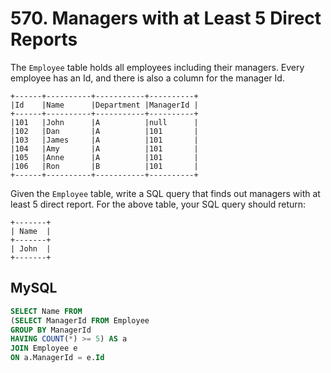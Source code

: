 # 570. Managers with at Least 5 Direct Reports

The `Employee` table holds all employees including their managers. Every employee has an Id, and there is also a column for the manager Id.
```
+------+----------+-----------+----------+
|Id    |Name 	  |Department |ManagerId |
+------+----------+-----------+----------+
|101   |John 	  |A 	      |null      |
|102   |Dan 	  |A 	      |101       |
|103   |James 	  |A 	      |101       |
|104   |Amy 	  |A 	      |101       |
|105   |Anne 	  |A 	      |101       |
|106   |Ron 	  |B 	      |101       |
+------+----------+-----------+----------+
```
Given the `Employee` table, write a SQL query that finds out managers with at least 5 direct report. For the above table, your SQL query should return:
```
+-------+
| Name  |
+-------+
| John  |
+-------+
```

## MySQL
```sql
SELECT Name FROM
(SELECT ManagerId FROM Employee
GROUP BY ManagerId
HAVING COUNT(*) >= 5) AS a
JOIN Employee e
ON a.ManagerId = e.Id
```
